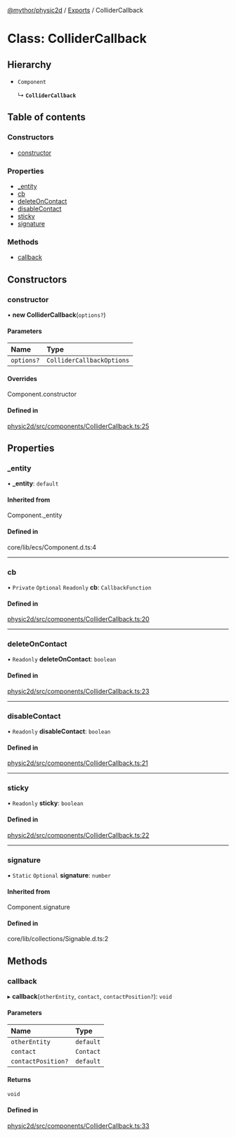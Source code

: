 [@mythor/physic2d](../README.md) / [Exports](../modules.md) / ColliderCallback

# Class: ColliderCallback

## Hierarchy

- `Component`

  ↳ **`ColliderCallback`**

## Table of contents

### Constructors

- [constructor](ColliderCallback.md#constructor)

### Properties

- [\_entity](ColliderCallback.md#_entity)
- [cb](ColliderCallback.md#cb)
- [deleteOnContact](ColliderCallback.md#deleteoncontact)
- [disableContact](ColliderCallback.md#disablecontact)
- [sticky](ColliderCallback.md#sticky)
- [signature](ColliderCallback.md#signature)

### Methods

- [callback](ColliderCallback.md#callback)

## Constructors

### constructor

• **new ColliderCallback**(`options?`)

#### Parameters

| Name | Type |
| :------ | :------ |
| `options?` | `ColliderCallbackOptions` |

#### Overrides

Component.constructor

#### Defined in

[physic2d/src/components/ColliderCallback.ts:25](https://github.com/desaintvincent/mythor/blob/945b4e7/packages/physic2d/src/components/ColliderCallback.ts#L25)

## Properties

### \_entity

• **\_entity**: `default`

#### Inherited from

Component.\_entity

#### Defined in

core/lib/ecs/Component.d.ts:4

___

### cb

• `Private` `Optional` `Readonly` **cb**: `CallbackFunction`

#### Defined in

[physic2d/src/components/ColliderCallback.ts:20](https://github.com/desaintvincent/mythor/blob/945b4e7/packages/physic2d/src/components/ColliderCallback.ts#L20)

___

### deleteOnContact

• `Readonly` **deleteOnContact**: `boolean`

#### Defined in

[physic2d/src/components/ColliderCallback.ts:23](https://github.com/desaintvincent/mythor/blob/945b4e7/packages/physic2d/src/components/ColliderCallback.ts#L23)

___

### disableContact

• `Readonly` **disableContact**: `boolean`

#### Defined in

[physic2d/src/components/ColliderCallback.ts:21](https://github.com/desaintvincent/mythor/blob/945b4e7/packages/physic2d/src/components/ColliderCallback.ts#L21)

___

### sticky

• `Readonly` **sticky**: `boolean`

#### Defined in

[physic2d/src/components/ColliderCallback.ts:22](https://github.com/desaintvincent/mythor/blob/945b4e7/packages/physic2d/src/components/ColliderCallback.ts#L22)

___

### signature

▪ `Static` `Optional` **signature**: `number`

#### Inherited from

Component.signature

#### Defined in

core/lib/collections/Signable.d.ts:2

## Methods

### callback

▸ **callback**(`otherEntity`, `contact`, `contactPosition?`): `void`

#### Parameters

| Name | Type |
| :------ | :------ |
| `otherEntity` | `default` |
| `contact` | `Contact` |
| `contactPosition?` | `default` |

#### Returns

`void`

#### Defined in

[physic2d/src/components/ColliderCallback.ts:33](https://github.com/desaintvincent/mythor/blob/945b4e7/packages/physic2d/src/components/ColliderCallback.ts#L33)
